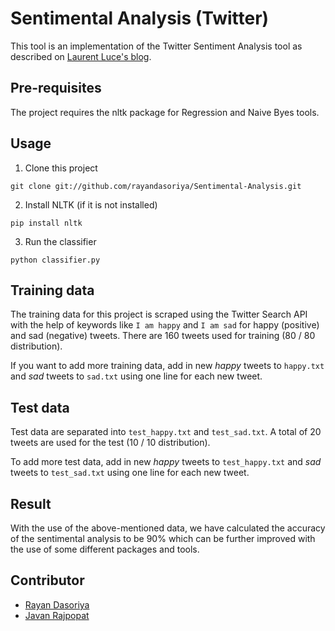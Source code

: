 Sentimental Analysis (Twitter)
=========

This tool is an implementation of the Twitter Sentiment Analysis tool as described on [Laurent Luce's blog][1].

Pre-requisites
------------
The project requires the nltk package for Regression and Naive Byes tools.

Usage
----------

1. Clone this project
```
git clone git://github.com/rayandasoriya/Sentimental-Analysis.git
```
2. Install NLTK (if it is not installed)
```
pip install nltk
```
3. Run the classifier
```
python classifier.py
```

Training data
-------------

The training data for this project is scraped using the Twitter Search API with the help of keywords like 
`I am happy` and `I am sad` for happy (positive) and sad (negative) tweets.
There are 160 tweets used for training (80 / 80 distribution).

If you want to add more training data, add in new _happy_ tweets to `happy.txt` and _sad_ tweets
to `sad.txt` using one line for each new tweet.


Test data
---------

Test data are separated into `test_happy.txt` and `test_sad.txt`. A total of
20 tweets are used for the test (10 / 10 distribution).

To add more test data, add in new _happy_ tweets to `test_happy.txt` and _sad_
tweets to `test_sad.txt` using one line for each new tweet.

Result
---------
With the use of the above-mentioned data, we have calculated the accuracy of the sentimental analysis to be 90% which can be further improved with the use of some different packages and tools.

Contributor
---------
-  [Rayan Dasoriya](https://www.linkedin.com/in/rayan-dasoriya/)
 - [Javan Rajpopat](https://www.linkedin.com/in/javanrajpopat/)
 
[1]: http://www.laurentluce.com/posts/twitter-sentiment-analysis-using-python-and-nltk/

